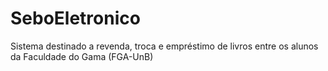 SeboEletronico
==============

Sistema destinado a revenda, troca e empréstimo de livros entre os alunos da Faculdade do Gama (FGA-UnB)
